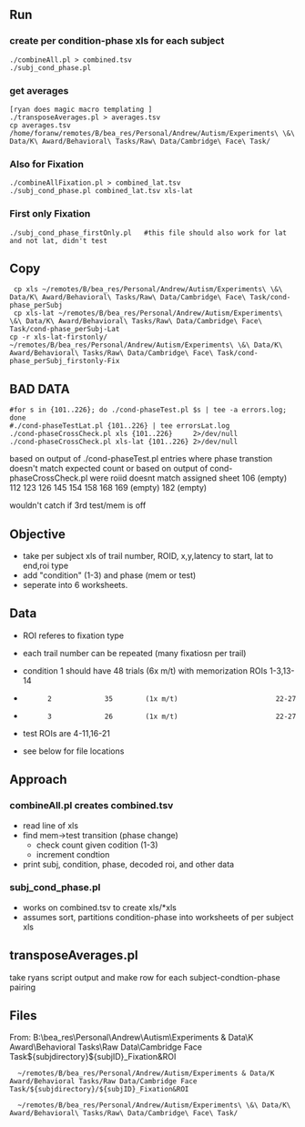 ## Run ##
### create per condition-phase xls for each subject ###
	./combineAll.pl > combined.tsv
	./subj_cond_phase.pl 
### get averages ###
	[ryan does magic macro templating ]
	./transposeAverages.pl > averages.tsv
	cp averages.tsv /home/foranw/remotes/B/bea_res/Personal/Andrew/Autism/Experiments\ \&\ Data/K\ Award/Behavioral\ Tasks/Raw\ Data/Cambridge\ Face\ Task/
### Also for Fixation ###
	./combineAllFixation.pl > combined_lat.tsv
	./subj_cond_phase.pl combined_lat.tsv xls-lat

### First only Fixation ###
	./subj_cond_phase_firstOnly.pl   #this file should also work for lat and not lat, didn't test

## Copy ##
	 cp xls	~/remotes/B/bea_res/Personal/Andrew/Autism/Experiments\ \&\ Data/K\ Award/Behavioral\ Tasks/Raw\ Data/Cambridge\ Face\ Task/cond-phase_perSubj
	 cp xls-lat	~/remotes/B/bea_res/Personal/Andrew/Autism/Experiments\ \&\ Data/K\ Award/Behavioral\ Tasks/Raw\ Data/Cambridge\ Face\ Task/cond-phase_perSubj-Lat
    cp -r xls-lat-firstonly/ ~/remotes/B/bea_res/Personal/Andrew/Autism/Experiments\ \&\ Data/K\ Award/Behavioral\ Tasks/Raw\ Data/Cambridge\ Face\ Task/cond-phase_perSubj_firstonly-Fix
## BAD DATA ##
	
	#for s in {101..226}; do ./cond-phaseTest.pl $s | tee -a errors.log; done
	#./cond-phaseTestLat.pl {101..226} | tee errorsLat.log
	./cond-phaseCrossCheck.pl xls {101..226}     2>/dev/null
	./cond-phaseCrossCheck.pl xls-lat {101..226} 2>/dev/null

based on output of ./cond-phaseTest.pl 
entries where phase transtion doesn't match expected count
or
based on output of cond-phaseCrossCheck.pl were roiid doesnt match assigned sheet
    106 (empty)
    112
    123
    126
    145
    154
    158
    168
    169 (empty)
    182 (empty)

wouldn't catch if 3rd test/mem is off


## Objective ##
* take per subject xls of trail number, ROID, x,y,latency to start, lat to end,roi type
* add "condition" (1-3) and phase (mem or test)
* seperate into 6 worksheets.

## Data ##

* ROI referes to fixation type
* each trail number can be repeated  (many fixatiosn per trail)

* condition 1 should have 48 trials (6x m/t) with memorization ROIs 1-3,13-14
*           2             35        (1x m/t)                        22-27
*           3             26        (1x m/t)                        22-27

* test ROIs are 4-11,16-21

- see below for file locations
## Approach ##

### combineAll.pl creates combined.tsv ###

* read line of xls
* find mem->test transition (phase change)
    - check count given codition (1-3)
    - increment condtion 
* print subj, condition, phase, decoded roi, and other data

### subj_cond_phase.pl ###
* works on combined.tsv to create xls/\*xls
* assumes sort, partitions condition-phase into worksheets of per subject xls

## transposeAverages.pl ###
 take ryans script output and make row for each subject-condtion-phase pairing

## Files ##
From:
      B:\bea_res\Personal\Andrew\Autism\Experiments & Data\K Award\Behavioral Tasks\Raw Data\Cambridge Face Task\${subjdirectory}\${subjID}_Fixation&ROI

      ~/remotes/B/bea_res/Personal/Andrew/Autism/Experiments & Data/K Award/Behavioral Tasks/Raw Data/Cambridge Face Task/${subjdirectory}/${subjID}_Fixation&ROI

      ~/remotes/B/bea_res/Personal/Andrew/Autism/Experiments\ \&\ Data/K\ Award/Behavioral\ Tasks/Raw\ Data/Cambridge\ Face\ Task/
 
